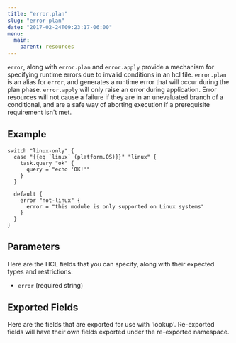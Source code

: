```yaml
---
title: "error.plan"
slug: "error-plan"
date: "2017-02-24T09:23:17-06:00"
menu:
  main:
    parent: resources
---
```



`error`, along with `error.plan` and `error.apply` provide a mechanism for
specifying runtime errors due to invalid conditions in an hcl file.
`error.plan` is an alias for `error`, and generates a runtime error that will
occur during the plan phase. `error.apply` will only raise an error during
application. Error resources will not cause a failure if they are in an
unevaluated branch of a conditional, and are a safe way of aborting execution
if a prerequisite requirement isn't met.


## Example

```hcl
switch "linux-only" {
  case "{{eq `linux` (platform.OS)}}" "linux" {
    task.query "ok" {
      query = "echo 'OK!'"
    }
  }

  default {
    error "not-linux" {
      error = "this module is only supported on Linux systems"
    }
  }
}

```


## Parameters

Here are the HCL fields that you can specify, along with their expected types
and restrictions:


- `error` (required string)



## Exported Fields

Here are the fields that are exported for use with 'lookup'.  Re-exported fields
will have their own fields exported under the re-exported namespace.

 

